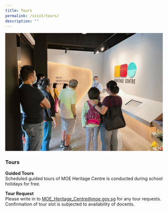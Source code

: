 ```yaml
---
title: Tours
permalink: /visit/tours/
description: ""
---
```

![](/images/tours1.jpg)

### **Tours**

**Guided Tours**<br>
Scheduled guided tours of MOE Heritage Centre is conducted during school holidays for free.

**Tour Request**<br>
Please write in to MOE_Heritage_Centre@moe.gov.sg for any tour requests. Confirmation of tour slot is subjected to availability of docents.
